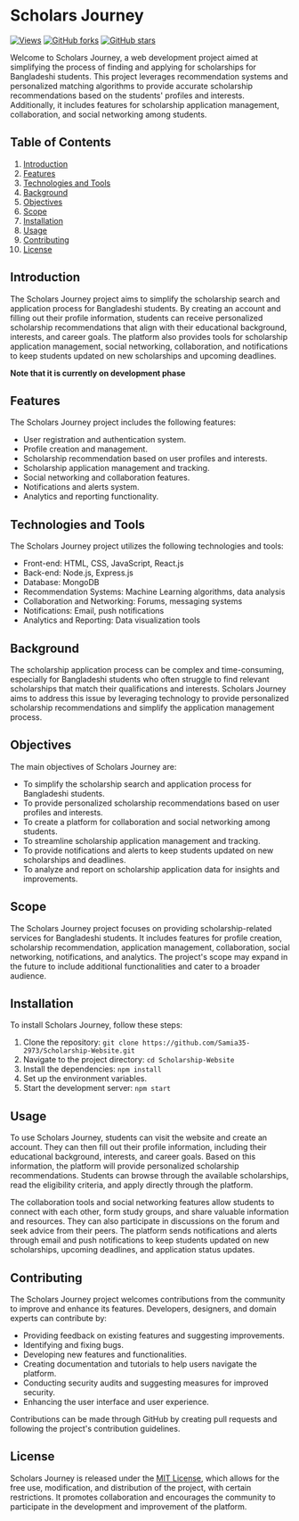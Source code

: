 # Scholars Journey

[![Views](https://hits.dwyl.com/Samia35-2973/Scholarship-Website.svg)](https://hits.dwyl.com/Samia35-2973/Scholarship-Website)
[![GitHub forks](https://img.shields.io/github/forks/Samia35-2973/Scholarship-Website.svg?style=social&label=Fork&maxAge=2592000)](https://github.com/Samia35-2973/Scholarship-Website/network/members)
[![GitHub stars](https://img.shields.io/github/stars/Samia35-2973/Scholarship-Website.svg?style=social&label=Star&maxAge=2592000)](https://github.com/Samia35-2973/Scholarship-Website/stargazers)

Welcome to Scholars Journey, a web development project aimed at simplifying the process of finding and applying for scholarships for Bangladeshi students. This project leverages recommendation systems and personalized matching algorithms to provide accurate scholarship recommendations based on the students' profiles and interests. Additionally, it includes features for scholarship application management, collaboration, and social networking among students.

## Table of Contents

1. [Introduction](#introduction)
2. [Features](#features)
3. [Technologies and Tools](#technologies-and-tools)
4. [Background](#background)
5. [Objectives](#objectives)
6. [Scope](#scope)
7. [Installation](#installation)
8. [Usage](#usage)
9. [Contributing](#contributing)
10. [License](#license)

## Introduction

The Scholars Journey project aims to simplify the scholarship search and application process for Bangladeshi students. By creating an account and filling out their profile information, students can receive personalized scholarship recommendations that align with their educational background, interests, and career goals. The platform also provides tools for scholarship application management, social networking, collaboration, and notifications to keep students updated on new scholarships and upcoming deadlines.

**Note that it is currently on development phase**

## Features

The Scholars Journey project includes the following features:

- User registration and authentication system.
- Profile creation and management.
- Scholarship recommendation based on user profiles and interests.
- Scholarship application management and tracking.
- Social networking and collaboration features.
- Notifications and alerts system.
- Analytics and reporting functionality.

## Technologies and Tools

The Scholars Journey project utilizes the following technologies and tools:

- Front-end: HTML, CSS, JavaScript, React.js
- Back-end: Node.js, Express.js
- Database: MongoDB
- Recommendation Systems: Machine Learning algorithms, data analysis
- Collaboration and Networking: Forums, messaging systems
- Notifications: Email, push notifications
- Analytics and Reporting: Data visualization tools

## Background

The scholarship application process can be complex and time-consuming, especially for Bangladeshi students who often struggle to find relevant scholarships that match their qualifications and interests. Scholars Journey aims to address this issue by leveraging technology to provide personalized scholarship recommendations and simplify the application management process.

## Objectives

The main objectives of Scholars Journey are:

- To simplify the scholarship search and application process for Bangladeshi students.
- To provide personalized scholarship recommendations based on user profiles and interests.
- To create a platform for collaboration and social networking among students.
- To streamline scholarship application management and tracking.
- To provide notifications and alerts to keep students updated on new scholarships and deadlines.
- To analyze and report on scholarship application data for insights and improvements.

## Scope

The Scholars Journey project focuses on providing scholarship-related services for Bangladeshi students. It includes features for profile creation, scholarship recommendation, application management, collaboration, social networking, notifications, and analytics. The project's scope may expand in the future to include additional functionalities and cater to a broader audience.

## Installation

To install Scholars Journey, follow these steps:

1. Clone the repository: `git clone https://github.com/Samia35-2973/Scholarship-Website.git`
2. Navigate to the project directory: `cd Scholarship-Website`
3. Install the dependencies: `npm install`
4. Set up the environment variables.
5. Start the development server: `npm start`

## Usage

To use Scholars Journey, students can visit the website and create an account. They can then fill out their profile information, including their educational background, interests, and career goals. Based on this information, the platform will provide personalized scholarship recommendations. Students can browse through the available scholarships, read the eligibility criteria, and apply directly through the platform.

The collaboration tools and social networking features allow students to connect with each other, form study groups, and share valuable information and resources. They can also participate in discussions on the forum and seek advice from their peers. The platform sends notifications and alerts through email and push notifications to keep students updated on new scholarships, upcoming deadlines, and application status updates.

## Contributing

The Scholars Journey project welcomes contributions from the community to improve and enhance its features. Developers, designers, and domain experts can contribute by:

- Providing feedback on existing features and suggesting improvements.
- Identifying and fixing bugs.
- Developing new features and functionalities.
- Creating documentation and tutorials to help users navigate the platform.
- Conducting security audits and suggesting measures for improved security.
- Enhancing the user interface and user experience.

Contributions can be made through GitHub by creating pull requests and following the project's contribution guidelines.

## License

Scholars Journey is released under the [MIT License](https://opensource.org/licenses/MIT), which allows for the free use, modification, and distribution of the project, with certain restrictions. It promotes collaboration and encourages the community to participate in the development and improvement of the platform.

